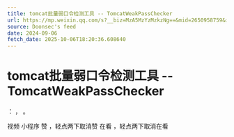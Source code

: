 ```yaml
---
title: tomcat批量弱口令检测工具 -- TomcatWeakPassChecker
url: https://mp.weixin.qq.com/s?__biz=MzA5MzYzMzkzNg==&mid=2650958759&idx=1&sn=c9264a24b27e4d86ad2b24ef5222d7c6
source: Doonsec's feed
date: 2024-09-06
fetch_date: 2025-10-06T18:20:36.608640
---
```


# tomcat批量弱口令检测工具 -- TomcatWeakPassChecker

：
，
。

视频
小程序
赞
，轻点两下取消赞
在看
，轻点两下取消在看